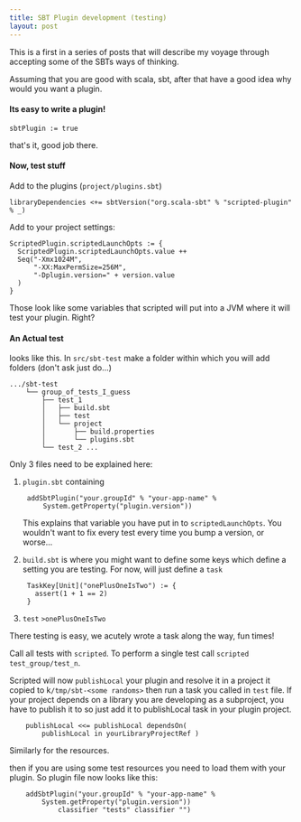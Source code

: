 ```yaml
---
title: SBT Plugin development (testing)
layout: post
---
```


This is a first in a series of posts that will describe my voyage through accepting some of the SBTs ways of thinking.

Assuming that you are good with scala, sbt, after that have a good idea why would you want a plugin.


#### Its easy to write a plugin!

    sbtPlugin := true

that's it, good job there.


#### Now, test stuff

Add to the plugins (`project/plugins.sbt`)


    libraryDependencies <+= sbtVersion("org.scala-sbt" % "scripted-plugin" % _)



Add to your project settings:

    ScriptedPlugin.scriptedLaunchOpts := { 
      ScriptedPlugin.scriptedLaunchOpts.value ++
      Seq("-Xmx1024M", 
          "-XX:MaxPermSize=256M", 
          "-Dplugin.version=" + version.value
      )
    }

Those look like some variables that scripted will put into a JVM where it will test your plugin. Right?

#### An Actual test
looks like this. In `src/sbt-test` make a folder within which you will add folders (don't ask just do...)

    .../sbt-test
        └── group_of_tests_I_guess
            ├── test_1
            │   ├── build.sbt
            │   ├── test
            │   └── project
            │       ├── build.properties
            │       └── plugins.sbt
            └── test_2 ...

Only 3 files need to be explained here:

1. `plugin.sbt` containing

        addSbtPlugin("your.groupId" % "your-app-name" % 
            System.getProperty("plugin.version"))

    This explains that variable you have put in to `scriptedLaunchOpts`. You wouldn't want to fix every test every time you bump a version, or worse...

2. `build.sbt` is where you might want to define some keys which define a setting you are testing. For now, will just define a `task`


        TaskKey[Unit]("onePlusOneIsTwo") := {
          assert(1 + 1 == 2)
        }



3. `test` `>onePlusOneIsTwo`


There testing is easy, we acutely wrote a task along the way, fun times!

Call all tests with `scripted`.
To perform a single test call `scripted test_group/test_n`.

Scripted will now `publishLocal` your plugin and resolve it in a project it copied to k`/tmp/sbt-<some randoms>` then run a task you called in `test` file.
If your project depends on a library you are developing as a subproject, you have to publish it to so just add it to publishLocal task in your plugin project.

        publishLocal <<= publishLocal dependsOn( 
            publishLocal in yourLibraryProjectRef )


Similarly for the resources.

then if you are using some test resources you need to load them with your plugin. So plugin file now looks like this:


        addSbtPlugin("your.groupId" % "your-app-name" % 
            System.getProperty("plugin.version"))
                classifier "tests" classifier "")

